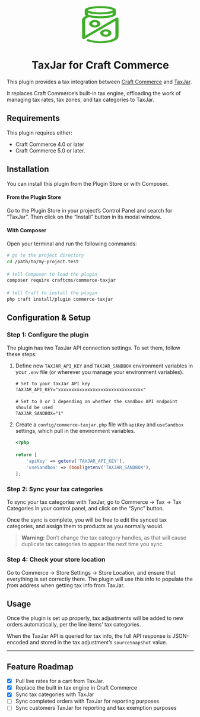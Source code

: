 <p align="center"><img src="./src/icon.svg" width="100" height="100" alt="TaxJar icon"></p>

<h1 align="center">TaxJar for Craft Commerce</h1>

This plugin provides a tax integration between [Craft Commerce](https://craftcms.com/commerce) and [TaxJar](https://www.taxjar.com/).

It replaces Craft Commerce’s built-in tax engine, offloading the work of managing tax rates, tax zones, and tax categories to TaxJar.

## Requirements

This plugin requires either:
- Craft Commerce 4.0 or later
- Craft Commerce 5.0 or later.

## Installation

You can install this plugin from the Plugin Store or with Composer.

#### From the Plugin Store

Go to the Plugin Store in your project’s Control Panel and search for “TaxJar”. Then click on the “Install” button in its modal window.

#### With Composer

Open your terminal and run the following commands:

```bash
# go to the project directory
cd /path/to/my-project.test

# tell Composer to load the plugin
composer require craftcms/commerce-taxjar

# tell Craft to install the plugin
php craft install/plugin commerce-taxjar
```

## Configuration & Setup

### Step 1: Configure the plugin

The plugin has two TaxJar API connection settings. To set them, follow these steps: 

1. Define new `TAXJAR_API_KEY` and `TAXJAR_SANDBOX` environment variables in your `.env` file (or wherever you manage your environment variables).

   ```
   # Set to your TaxJar API key
   TAXJAR_API_KEY="xxxxxxxxxxxxxxxxxxxxxxxxxxxxxxxx"
   
   # Set to 0 or 1 depending on whether the sandbox API endpoint should be used
   TAXJAR_SANDBOX="1"
   ```

2. Create a `config/commerce-taxjar.php` file with `apiKey` and `useSandbox` settings, which pull in the environment variables.

   ```php
   <?php
   
   return [
       'apiKey' => getenv('TAXJAR_API_KEY'),
       'useSandbox' => (bool)getenv('TAXJAR_SANDBOX'),
   ];
   ```

### Step 2: Sync your tax categories

To sync your tax categories with TaxJar, go to Commerce → Tax → Tax Categories in your control panel, and click on the “Sync” button.

Once the sync is complete, you will be free to edit the synced tax categories, and assign them to products as you normally would.

> **Warning:** Don’t change the tax category handles, as that will cause duplicate tax categories to appear the next time you sync. 

### Step 4: Check your store location

Go to Commerce → Store Settings → Store Location, and ensure that everything is set correctly there. The plugin will use this info to populate the _from_ address when getting tax info from TaxJar.

## Usage

Once the plugin is set up properly, tax adjustments will be added to new orders automatically, per the line items’ tax categories.

When the TaxJar API is queried for tax info, the full API response is JSON-encoded and stored in the tax adjustment’s `sourceSnapshot` value.

---

## Feature Roadmap

- [x] Pull live rates for a cart from TaxJar.
- [x] Replace the built in tax engine in Craft Commerce
- [x] Sync tax categories with TaxJar
- [ ] Sync completed orders with TaxJar for reporting purposes
- [ ] Sync customers TaxJar for reporting and tax exemption purposes
